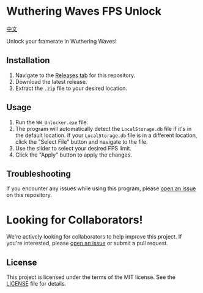 # Wuthering Waves FPS Unlock
[中文](README.zh.md)

Unlock your framerate in Wuthering Waves!

## Installation

1. Navigate to the [Releases tab](https://github.com/okisooo/wutheringwaves-fps-unlock/tree/main) for this repository.
2. Download the latest release.
3. Extract the `.zip` file to your desired location.

## Usage

1. Run the `WW_Unlocker.exe` file.
2. The program will automatically detect the `LocalStorage.db` file if it's in the default location. If your `LocalStorage.db` file is in a different location, click the "Select File" button and navigate to the file.
3. Use the slider to select your desired FPS limit.
4. Click the "Apply" button to apply the changes.

## Troubleshooting

If you encounter any issues while using this program, please [open an issue](https://github.com/okisooo/wutheringwaves-fps-unlock/issues) on this repository.

# Looking for Collaborators!

We're actively looking for collaborators to help improve this project. If you're interested, please [open an issue](https://github.com/okisooo/wutheringwaves-fps-unlock/issues) or submit a pull request.

## License

This project is licensed under the terms of the MIT license. See the [LICENSE](LICENSE) file for details.
